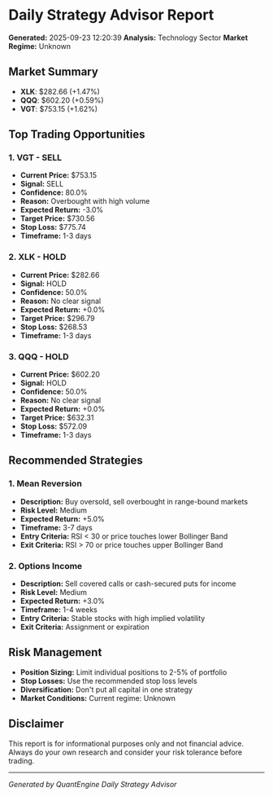 
# Daily Strategy Advisor Report
**Generated:** 2025-09-23 12:20:39
**Analysis:** Technology Sector
**Market Regime:** Unknown

## Market Summary
- **XLK**: $282.66 (+1.47%)
- **QQQ**: $602.20 (+0.59%)
- **VGT**: $753.15 (+1.62%)


## Top Trading Opportunities

### 1. VGT - SELL
- **Current Price:** $753.15
- **Signal:** SELL
- **Confidence:** 80.0%
- **Reason:** Overbought with high volume
- **Expected Return:** -3.0%
- **Target Price:** $730.56
- **Stop Loss:** $775.74
- **Timeframe:** 1-3 days

### 2. XLK - HOLD
- **Current Price:** $282.66
- **Signal:** HOLD
- **Confidence:** 50.0%
- **Reason:** No clear signal
- **Expected Return:** +0.0%
- **Target Price:** $296.79
- **Stop Loss:** $268.53
- **Timeframe:** 1-3 days

### 3. QQQ - HOLD
- **Current Price:** $602.20
- **Signal:** HOLD
- **Confidence:** 50.0%
- **Reason:** No clear signal
- **Expected Return:** +0.0%
- **Target Price:** $632.31
- **Stop Loss:** $572.09
- **Timeframe:** 1-3 days

## Recommended Strategies

### 1. Mean Reversion
- **Description:** Buy oversold, sell overbought in range-bound markets
- **Risk Level:** Medium
- **Expected Return:** +5.0%
- **Timeframe:** 3-7 days
- **Entry Criteria:** RSI < 30 or price touches lower Bollinger Band
- **Exit Criteria:** RSI > 70 or price touches upper Bollinger Band

### 2. Options Income
- **Description:** Sell covered calls or cash-secured puts for income
- **Risk Level:** Medium
- **Expected Return:** +3.0%
- **Timeframe:** 1-4 weeks
- **Entry Criteria:** Stable stocks with high implied volatility
- **Exit Criteria:** Assignment or expiration

## Risk Management
- **Position Sizing:** Limit individual positions to 2-5% of portfolio
- **Stop Losses:** Use the recommended stop loss levels
- **Diversification:** Don't put all capital in one strategy
- **Market Conditions:** Current regime: Unknown

## Disclaimer
This report is for informational purposes only and not financial advice. 
Always do your own research and consider your risk tolerance before trading.

---
*Generated by QuantEngine Daily Strategy Advisor*

